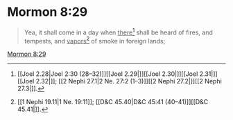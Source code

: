# Mormon 8:29

> Yea, it shall come in a day when <u>there</u>[^a] shall be heard of fires, and tempests, and <u>vapors</u>[^b] of smoke in foreign lands;

[Mormon 8:29](https://www.churchofjesuschrist.org/study/scriptures/bofm/morm/8?lang=eng&id=p29#p29)


[^a]: [[Joel 2.28|Joel 2:30 (28–32)]][[Joel 2.29|]][[Joel 2.30|]][[Joel 2.31|]][[Joel 2.32|]]; [[2 Nephi 27.1|2 Ne. 27:2 (1–3)]][[2 Nephi 27.2|]][[2 Nephi 27.3|]].  
[^b]: [[1 Nephi 19.11|1 Ne. 19:11]]; [[D&C 45.40|D&C 45:41 (40–41)]][[D&C 45.41|]].  
